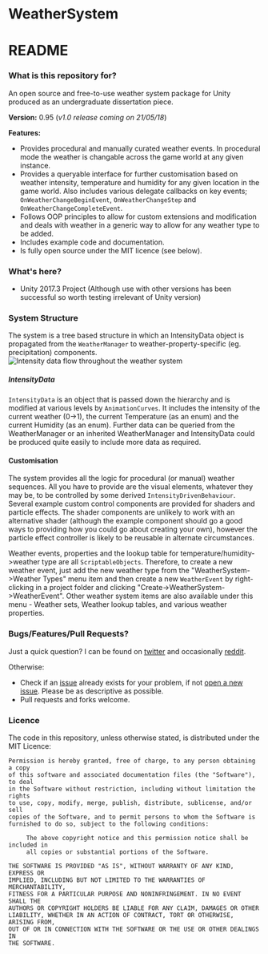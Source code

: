 # WeatherSystem

# README #

### What is this repository for? ###

An open source and free-to-use weather system package for Unity produced as an undergraduate dissertation piece. 

**Version:** 0.95
(*v1.0 release coming on 21/05/18*)

**Features:**
* Provides procedural and manually curated weather events. In procedural mode the weather is changable across the game world at any given instance.
* Provides a queryable interface for further customisation based on weather intensity, temperature and humidity for any given location in the game world. Also includes various delegate callbacks on key events; `OnWeatherChangeBeginEvent`, `OnWeatherChangeStep` and `OnWeatherChangeCompleteEvent`.
* Follows OOP principles to allow for custom extensions and modification and deals with weather in a generic way to allow for any weather type to be added.
* Includes example code and documentation.
* Is fully open source under the MIT licence (see below).

### What's here? ###

* Unity 2017.3 Project (Although use with other versions has been successful so worth testing irrelevant of Unity version)

### System Structure ###
The system is a tree based structure in which an IntensityData object is propagated from the `WeatherManager` to weather-property-specific (eg. precipitation) components.
![Intensity data flow throughout the weather system](https://i.imgur.com/ZUIVe17.png)

##### IntensityData #####
`IntensityData` is an object that is passed down the hierarchy and is modified at various levels by `AnimationCurves`. It includes the intensity of the current weather (0->1), the current Temperature (as an enum) and the current Humidity (as an enum). Further data can be queried from the WeatherManager or an inherited WeatherManager and IntensityData could be produced quite easily to include more data as required.

#### Customisation ####
The system provides all the logic for procedural (or manual) weather sequences. All you have to provide are the visual elements, whatever they may be, to be controlled by some derived `IntensityDrivenBehaviour`. Several example custom control components are provided for shaders and particle effects. The shader components are unlikely to work with an alternative shader (although the example component should go a good ways to providing how you could go about creating your own), however the particle effect controller is likely to be reusable in alternate circumstances.

Weather events, properties and the lookup table for temperature/humidity->weather type are all `ScriptableObjects`. Therefore, to create a new weather event, just add the new weather type from the "WeatherSystem->Weather Types" menu item and then create a new `WeatherEvent` by right-clicking in a project folder and clicking "Create->WeatherSystem->WeatherEvent". Other weather system items are also available under this menu - Weather sets, Weather lookup tables, and various weather properties.


### Bugs/Features/Pull Requests? ###

Just a quick question?
I can be found on [twitter](https://twitter.com/lordy) and occasionally [reddit](https://www.reddit.com/message/compose/?to=Developing_Developer).

Otherwise:
* Check if an [issue](https://github.com/Slord6/WeatherSystem/issues) already exists for your problem, if not [open a new issue](https://github.com/Slord6/WeatherSystem/issues/new). Please be as descriptive as possible.
* Pull requests and forks welcome.

### Licence ###

The code in this repository, unless otherwise stated, is distributed under the MIT Licence:
```
Permission is hereby granted, free of charge, to any person obtaining a copy
of this software and associated documentation files (the "Software"), to deal
in the Software without restriction, including without limitation the rights
to use, copy, modify, merge, publish, distribute, sublicense, and/or sell
copies of the Software, and to permit persons to whom the Software is
furnished to do so, subject to the following conditions:

     The above copyright notice and this permission notice shall be included in
     all copies or substantial portions of the Software.

THE SOFTWARE IS PROVIDED "AS IS", WITHOUT WARRANTY OF ANY KIND, EXPRESS OR
IMPLIED, INCLUDING BUT NOT LIMITED TO THE WARRANTIES OF MERCHANTABILITY,
FITNESS FOR A PARTICULAR PURPOSE AND NONINFRINGEMENT. IN NO EVENT SHALL THE
AUTHORS OR COPYRIGHT HOLDERS BE LIABLE FOR ANY CLAIM, DAMAGES OR OTHER
LIABILITY, WHETHER IN AN ACTION OF CONTRACT, TORT OR OTHERWISE, ARISING FROM,
OUT OF OR IN CONNECTION WITH THE SOFTWARE OR THE USE OR OTHER DEALINGS IN
THE SOFTWARE.
```
